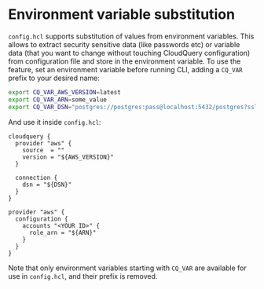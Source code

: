 # Environment variable substitution

`config.hcl` supports substitution of values from environment variables. This allows to extract security sensitive data (like passwords etc) or variable data (that you want to change without touching CloudQuery configuration) from configuration file and store in the environment variable. To use the feature, set an environment variable before running CLI, adding a `CQ_VAR` prefix to your desired name:

```bash
export CQ_VAR_AWS_VERSION=latest
export CQ_VAR_ARN=some_value
export CQ_VAR_DSN="postgres://postgres:pass@localhost:5432/postgres?sslmode=disable"
```

And use it inside `config.hcl`:

```hcl
cloudquery {
  provider "aws" {
    source  = ""
    version = "${AWS_VERSION}"
  }

  connection {
    dsn = "${DSN}"
  }
}

provider "aws" {
  configuration {
    accounts "<YOUR ID>" {
      role_arn = "${ARN}"
    }
  }
}
```

Note that only environment variables starting with `CQ_VAR` are available for use in `config.hcl`, and their prefix is removed.
